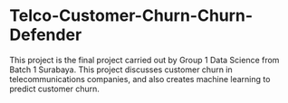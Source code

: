 # Telco-Customer-Churn-Churn-Defender
This project is the final project carried out by Group 1 Data Science from Batch 1 Surabaya. This project discusses customer churn in telecommunications companies, and also creates machine learning to predict customer churn.
